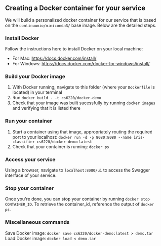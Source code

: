 ## Creating a Docker container for your service

We will build a personalized docker container for our service that is based on the `continuumio/miniconda3/` base image. Below are the detailed steps.

### Install Docker

Follow the instructions here to install Docker on your local machine: 
* For Mac: https://docs.docker.com/install/
* For Windows: https://docs.docker.com/docker-for-windows/install/

### Build your Docker image

1) With Docker running, navigate to this folder (where your `Dockerfile` is located) in your terminal
2) Run `docker build . -t cs6220/docker-demo`
3) Check that your image was built sucessfully by running `docker images` and verifying that it is listed there

### Run your container

1) Start a container using that image, appropriately routing the required port to your localhost: `docker run -d -p 8080:8080 --name iris-classifier cs6220/docker-demo:latest`
2) Check that your container is running: `docker ps`

### Access your service

Using a browser, navigate to `localhost:8080/ui` to access the Swagger interface of your service.

### Stop your container

Once you're done, you can stop your container by running `docker stop CONTAINER_ID`. To retrieve the container_id, reference the output of `docker ps`.

### Miscellaneous commands

Save Docker image: `docker save cs6220/docker-demo:latest > demo.tar`
Load Docker image: `docker load < demo.tar`

